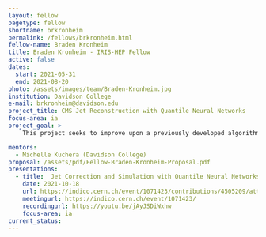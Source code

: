 ```yaml
---
layout: fellow
pagetype: fellow
shortname: brkronheim
permalink: /fellows/brkronheim.html
fellow-name: Braden Kronheim
title: Braden Kronheim - IRIS-HEP Fellow
active: false
dates:
  start: 2021-05-31
  end: 2021-08-20
photo: /assets/images/team/Braden-Kronheim.jpg
institution: Davidson College
e-mail: brkronheim@davidson.edu
project_title: CMS Jet Reconstruction with Quantile Neural Networks
focus-area: ia
project_goal: >
    This project seeks to improve upon a previously developed algorithm which uses deep networks to build a set of potential jets from the Particle Flow particles in the CMS detector. Through using a quantile loss function, these networks are trained to predict an output corresponding to a given quantile, allowing full distributions to be predicted. If effective this algorithm will be able to streamline much of the jet reconstruction process through a single process.

mentors:
  - Michelle Kuchera (Davidson College)
proposal: /assets/pdf/Fellow-Braden-Kronheim-Proposal.pdf
presentations:
  - title:  Jet Correction and Simulation with Quantile Neural Networks
    date: 2021-10-18
    url: https://indico.cern.ch/event/1071423/contributions/4505209/attachments/2330031/3970297/IRIS_HEP_talk.pdf
    meetingurl: https://indico.cern.ch/event/1071423/
    recordingurl: https://youtu.be/jAyJSDiWxhw
    focus-area: ia
current_status:
---
```

